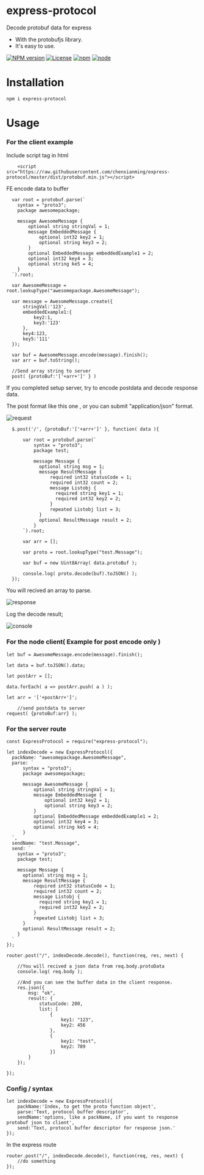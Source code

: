 # express-protocol
Decode protobuf data for express

- With the protobufjs library.
- It's easy to use.

[![NPM version](https://img.shields.io/npm/v/express-protocol.svg)](https://www.npmjs.com/package/express-protocol)
[![License](https://img.shields.io/badge/License-MIT-brightgreen.svg)](https://opensource.org/licenses/MIT)
[![npm](https://img.shields.io/npm/dt/express-protocol.svg)](https://www.npmjs.com/package/express-protocol)
[![node](https://img.shields.io/node/v/express-protocol.svg)](https://nodejs.org/en/download/)

# Installation

    npm i express-protocol

# Usage

### For the client example

Include script tag in html

		<script src="https://raw.githubusercontent.com/chenxianming/express-protocol/master/dist/protobuf.min.js"></script>


FE encode data to buffer

	  var root = protobuf.parse(`
		syntax = "proto3";
		package awesomepackage;

		message AwesomeMessage {
			optional string stringVal = 1;
			message EmbeddedMessage {
				optional int32 key2 = 1;
				optional string key3 = 2;
			}
			optional EmbeddedMessage embeddedExample1 = 2;
			optional int32 key4 = 3;
			optional string ke5 = 4;
		}
	  `).root;

	  var AwesomeMessage = root.lookupType("awesomepackage.AwesomeMessage");

	  var message = AwesomeMessage.create({
		  stringVal:'123',
		  embeddedExample1:{
			  key2:1,
			  key3:'123'
		  },
		  key4:123,
		  key5:'111'
	  });

	  var buf = AwesomeMessage.encode(message).finish();
	  var arr = buf.toString();

	  //Send array string to server
	  post( {protoBuf:'['+arr+']' } )

If you completed setup server, try to encode postdata and decode response data.

The post format like this one , or you can submit "application/json" format.

![request](http://www.coldnoir.com/request.png "request")

	  $.post('/', {protoBuf:'['+arr+']' }, function( data ){

		  var root = protobuf.parse(`
			  syntax = "proto3";
			  package test;

			  message Message {
				optional string msg = 1;
				message ResultMessage {
					required int32 statusCode = 1;
					required int32 count = 2;
					message Listobj {
					  required string key1 = 1;
					  required int32 key2 = 2;
					}
					repeated Listobj list = 3;
				}
				optional ResultMessage result = 2;
			  }
		  `).root;

		  var arr = [];

		  var proto = root.lookupType("test.Message");

		  var buf = new Uint8Array( data.protoBuf );

		  console.log( proto.decode(buf).toJSON() );
	  });

You will recived an array  to parse.

![response](http://www.coldnoir.com/response.png "response")

Log the decode result;

![console](http://www.coldnoir.com/console.png "console")


### For the node client( Example for post encode only )

	let buf = AwesomeMessage.encode(message).finish();

	let data = buf.toJSON().data;

	let postArr = [];

	data.forEach( a => postArr.push( a ) );

	let arr = '['+postArr+']';

		//send postdata to server
	request( {protoBuf:arr} );


### For the server route

	const ExpressProtocol = require("express-protocol");

	let indexDecode = new ExpressProtocol({
	  packName: "awesomepackage.AwesomeMessage",
	  parse: `
		  syntax = "proto3";
		  package awesomepackage;

		  message AwesomeMessage {
			  optional string stringVal = 1;
			  message EmbeddedMessage {
				  optional int32 key2 = 1;
				  optional string key3 = 2;
			  }
			  optional EmbeddedMessage embeddedExample1 = 2;
			  optional int32 key4 = 3;
			  optional string ke5 = 4;
		  }
	  `,
	  sendName: "test.Message",
	  send: `
		syntax = "proto3";
		package test;

		message Message {
		  optional string msg = 1;
		  message ResultMessage {
			  required int32 statusCode = 1;
			  required int32 count = 2;
			  message Listobj {
				required string key1 = 1;
				required int32 key2 = 2;
			  }
			  repeated Listobj list = 3;
		  }
		  optional ResultMessage result = 2;
		}
	  `
	});

	router.post("/", indexDecode.decode(), function(req, res, next) {

        //You will recived a json data from req.body.protoData          
        console.log( req.body );

		//And you can see the buffer data in the client response.
		res.json({
			msg: "ok",
			result: {
				statusCode: 200,
				list: [
					{
						key1: "123",
						key2: 456
					},
					{
						key1: "test",
						key2: 789
					}]
			}
		});

	});

### Config / syntax

	let indexDecode = new ExpressProtocol({
		packName:'Index, to get the proto function object',
		parse:'Text, protocol buffer descriptor',
		sendName:'options, like a packName, if you want to response protobuf json to client',
		send:'Text, protocol buffer descriptor for response json.'
	});

In the express route

	router.post("/", indexDecode.decode(), function(req, res, next) {
		//do something
	});

